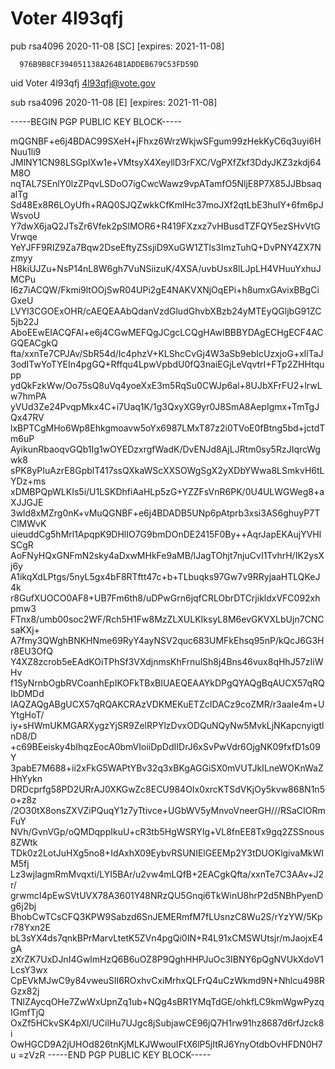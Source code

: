 # Voter 4l93qfj


pub   rsa4096 2020-11-08 [SC] [expires: 2021-11-08]

      976B9B8CF394051138A264B1ADDEB679C53FD59D

uid                      Voter 4l93qfj <4l93qfj@vote.gov>

sub   rsa4096 2020-11-08 [E] [expires: 2021-11-08]


-----BEGIN PGP PUBLIC KEY BLOCK-----

mQGNBF+e6j4BDAC99SXeH+jFhxz6WrzWkjwSFgum99zHekKyC6q3uyi6HNuu1li9
JMlNY1CN98LSGpIXw1e+VMtsyX4XeyllD3rFXC/VgPXfZkf3DdyJKZ3zkdj64M8O
nqTAL7SEnlY0lzZPqvLSDoO7igCwcWawz9vpATamfO5NljE8P7X85JJBbsaqalTg
Sd48Ex8R6LOyUfh+RAQ0SJQZwkkCfKmlHc37moJXf2qtLbE3huIY+6fm6pJWsvoU
Y7dwX6jaQ2JTsZr6Vfek2pSlMOR6+R419FXzxz7vHBusdTZFQY5ezSHvVtGVrwqe
YeYJFF9RIZ9Za7Bqw2DseEftyZSsjiD9XuGW1ZTls3ImzTuhQ+DvPNY4ZX7Nzmyy
H8kiUJZu+NsP14nL8W6gh7VuNSiizuK/4XSA/uvbUsx8lLJpLH4VHuuYxhuJMCPu
I6z7iACQW/Fkmi9ltOOjSwR04UPi2gE4NAKVXNjOqEPi+h8umxGAvixBBgCiGxeU
LVYl3CGOExOHR/cAEQEAAbQdanVzdGludGhvbXBzb24yMTEyQGljbG91ZC5jb22J
AboEEwEIACQFAl+e6j4CGwMEFQgJCgcLCQgHAwIBBBYDAgECHgECF4ACGQEACgkQ
fta/xxnTe7CPJAv/SbR54d/Ic4phzV+KLShcCvGj4W3aSb9ebIcUzxjoG+xIlTaJ
3odITwYoTYEIn4pgGQ+Rffqu4LpwVpbdU0fQ3naiEGjLeVqvtrI+FTp2ZHHtqupp
ydQkFzkWw/Oo75sQ8uVq4yoeXxE3m5RqSu0CWJp6al+8UJbXFrFU2+lrwLw7hmPA
yVUd3Ze24PvqpMkx4C+i7Uaq1K/1g3QxyXG9yr0J8SmA8AepIgmx+TmTgJQx47RV
lxBPTCgMHo6Wp8Ehkgmoavw5oYx6987LMxT87z2i0TVoE0fBtng5bd+jctdTm6uP
AyikunRbaoqvGQb1Ig1wOYEDzxrgfWadK/DvENJd8AjLJRtm0sy5RzJIqrcWgwk8
sPK8yPIuAzrE8GpblT417ssQXkaWScXXSOWgSgX2yXDbYWwa8LSmkvH6tLYDz+ms
xDMBPQpWLKIs5i/U1LSKDhfiAaHLp5zG+YZZFsVnR6PK/0U4ULWGWeg8+aXJJGJE
3wld8xMZrg0nK+vMuQGNBF+e6j4BDADB5UNp6pAtprb3xsi3AS6ghuyP7TClMWvK
uieuddCg5hMrl1ApqpK9DHlIO7G9bmDOnDE2415F0By++AqrJapEKAujYVHlSCgR
AoFNyHQxGNFmN2sky4aDxwMHkFe9aMB/lJagTOhjt7njuCvI1TvhrH/IK2ysXj6y
A1ikqXdLPtgs/5nyL5gx4bF8RTftt47c+b+TLbuqks97Gw7v9RRyjaaHTLQKeJ4k
r8GufXUOCO0AF8+UB7Fm6th8/uDPwGrn6jqfCRLObrDTCrjikldxVFC092xhpmw3
FTnx8/umb00soc2WF/Rch5H1Fw8MzZLXULKIksyL8M6evGKVXLbUjn7CNCsaKXj+
A7fmy3QWghBNKHNme69RyY4ayNSV2quc683UMFkEhsq95nP/kQcJ6G3Hr8EU3OfQ
Y4XZ8zcrob5eEAdKOiTPhSf3VXdjnmsKhFrnulSh8j4Bns46vux8qHhJ57zIiWHv
f1SyNrnbOgbRVCoanhEpIKOFkTBxBIUAEQEAAYkDPgQYAQgBqAUCX57qRQIbDMDd
IAQZAQgABgUCX57qRQAKCRAzVDKMEKuETZcIDACz9coZMR/r3aaIe4m+UYtgHoT/
iy+sHWmUKMGARXygzYjSR9ZelRPYlzDvxODQuNQyNw5MvkLjNKapcnyigtlnD8/D
+c69BEeisky4bIhqzEocA0bmVIoiiDpDdIIDrJ6xSvPwVdr6OjgNK09fxfD1s09Y
3pabE7M688+ii2xFkG5WAPtYBv32q3xBKgAGGiSX0mVUTJkILneWOKnWaZHhYykn
DRDcprfg58PD2URrAJ0XKGwZc8ECU984OIx0xrcKTSdVKjOy5kvw868N1n5o+z8z
/2O30tX8onsZXVZiPQuqY1z7yTtivce+UGbWV5yMnvoVneerGH///RSaCIORmFuY
NVh/GvnVGp/oQMDqppIkuU+cR3tb5HgWSRYIg+VL8fnEE8Tx9gq2ZSSnous8ZWtk
TDk0z2LotJuHXg5no8+IdAxhX09EybvRSUNIElGEEMp2Y3tDUOKlgivaMkWIM5fj
Lz3wjlagmRmMvqxti/LYI5BAr/u2vw4mLQfB+2EACgkQfta/xxnTe7C3AAv+J2r/
grwmcI4pEwSVtUVX78A3601Y48NRzQU5Gnqi6TkWinU8hrP2d5NBhPyenDg6j2bj
BhobCwTCsCFQ3KPW9Sabzd6SnJEMERmfM7fLUsnzC8Wu2S/rYzYW/5Kpr78Yxn2E
bL3sYX4ds7qnkBPrMarvLtetK5ZVn4pgQi0IN+R4L91xCMSWUtsjr/mJaojxE4gA
zXrZK7UxDJnI4GwlmHzQ6B6uOZ8P9QghHHPJuOc3IBNY6pQgNVUkXdoV1LcsY3wx
CpEVkMJwC9y84vweuSII6ROxhvCxiMrhxQLFrQ4uCzWkmd9N+Nhlcu498RGzx82j
TNlZAycqOHe7ZwWxUpnZq1ub+NQg4sBR1YMqTdGE/ohkfLC9kmWgwPyzqIGmfTjQ
OxZf5HCkvSK4pXl/UCilHu7UJgc8jSubjawCE96jQ7H1rw91hz8687d6rfJzck8i
OwHGCD9A2jUHOd826tnKjMLKJWwouIFtX6lP5jItRJ6YnyOtdbOvHFDN0H7u
=zVzR
-----END PGP PUBLIC KEY BLOCK-----
